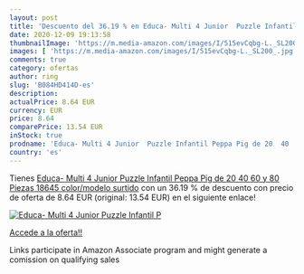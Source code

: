 ```yaml
---
layout: post
title: 'Descuento del 36.19 % en Educa- Multi 4 Junior  Puzzle Infantil P'
date: 2020-12-09 19:13:58
thumbnailImage: 'https://m.media-amazon.com/images/I/515evCqbg-L._SL200_.jpg'
images: [ 'https://m.media-amazon.com/images/I/515evCqbg-L._SL200_.jpg' ]
comments: true
category: ofertas
author: ring
slug: 'B084HD414D-es'
description:
actualPrice: 8.64 EUR
currency: EUR
price: 8.64
comparePrice: 13.54 EUR
inStock: true
prodname: 'Educa- Multi 4 Junior  Puzzle Infantil Peppa Pig de 20  40  60 y 80 Piezas  18645    color/modelo surtido'
country: 'es'
---
```


Tienes [Educa- Multi 4 Junior  Puzzle Infantil Peppa Pig de 20  40  60 y 80 Piezas  18645    color/modelo surtido](https://www.amazon.es/dp/B084HD414D/?tag=tolees-21) con un 36.19 % de descuento con precio de oferta de 8.64 EUR (original: 13.54 EUR) en el siguiente enlace!

[![Educa- Multi 4 Junior  Puzzle Infantil P](https://m.media-amazon.com/images/I/515evCqbg-L._SL200_.jpg)](https://www.amazon.es/dp/B084HD414D/?tag=tolees-21)

[Accede a la oferta!!](https://www.amazon.es/dp/B084HD414D/?tag=tolees-21)

Links participate in Amazon Associate program and might generate a comission on qualifying sales


